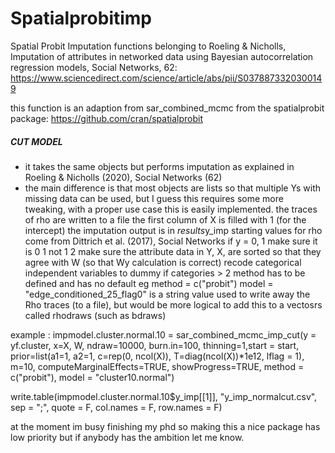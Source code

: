 # Spatialprobitimp
Spatial Probit Imputation functions belonging to Roeling & Nicholls, Imputation of attributes in networked data using Bayesian autocorrelation regression models, Social Networks, 62: https://www.sciencedirect.com/science/article/abs/pii/S0378873320300149

this function is an adaption from sar_combined_mcmc from the spatialprobit package: https://github.com/cran/spatialprobit

##### CUT MODEL #####

- it takes the same objects but performs imputation as explained in Roeling & Nicholls (2020), Social Networks (62)
- the main difference is that most objects are lists so that multiple Ys with missing data can be used, but I guess this requires some more tweaking, with a proper use case this is easily implemented.
 the traces of rho are written to a file
 the first column of X is filled with 1 (for the intercept)
 the imputation output is in $results$y_imp
 starting values for rho come from Dittrich et al. (2017), Social Networks
 if y = 0, 1 make sure it is 0 1 not 1 2
 make sure the attribute data in Y, X, are sorted so that they agree with W (so that Wy calculation is correct)
 recode categorical independent variables to dummy if categories > 2
 method has to be defined and has no default eg method = c("probit")
 model = "edge_conditioned_25_flag0" is a  string value used to write away the Rho traces (to a file), but would be more logical to add this to a vectosrs called rhodraws (such as bdraws)

example :
impmodel.cluster.normal.10 = sar_combined_mcmc_imp_cut(y = yf.cluster, x=X, W, ndraw=10000, burn.in=100, thinning=1,start = start,
                                                       prior=list(a1=1, a2=1, c=rep(0, ncol(X)), T=diag(ncol(X))*1e12, lflag = 1),
                                                       m=10, computeMarginalEffects=TRUE, showProgress=TRUE, method = c("probit"),
                                                       model = "cluster10.normal")

write.table(impmodel.cluster.normal.10$y_imp[[1]], "y_imp_normalcut.csv", sep = ";", quote = F, col.names = F, row.names = F)

at the moment im busy finishing my phd so making this a nice package has low priority but if anybody has the ambition let me know.
